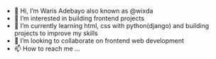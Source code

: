 - 👋 Hi, I’m Waris Adebayo also known as @wixda
- 👀 I’m interested in building frontend projects
- 🌱 I’m currently learning html, css with python(django) and building projects to improve my skills
- 💞️ I’m looking to collaborate on frontend web development
- 📫 How to reach me ...

<!---
wixda/wixda is a ✨ special ✨ repository because its `README.md` (this file) appears on your GitHub profile.
You can click the Preview link to take a look at your changes.
--->
